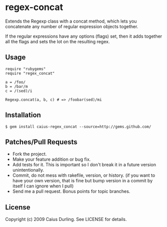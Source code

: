 # regex-concat

Extends the Regexp class with a concat method, which lets you concatenate any number of regular expression objects together.

If the regular expressions have any options (flags) set, then it adds together all the flags and sets the lot on the resulting regex.

## Usage

	require "rubygems"
	require "regex_concat"
	
	a = /foo/
	b = /bar/m
	c = /(sed)/i
	
	Regexp.concat(a, b, c) # => /foobar(sed)/mi

## Installation

	$ gem install caius-regex_concat --source=http://gems.github.com/

## Patches/Pull Requests
 
* Fork the project.
* Make your feature addition or bug fix.
* Add tests for it. This is important so I don't break it in a
  future version unintentionally.
* Commit, do not mess with rakefile, version, or history.
  (if you want to have your own version, that is fine but
   bump version in a commit by itself I can ignore when I pull)
* Send me a pull request. Bonus points for topic branches.

## License

Copyright (c) 2009 Caius Durling. See LICENSE for details.
